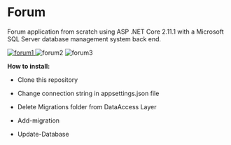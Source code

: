 # Forum
Forum application from scratch using ASP .NET Core 2.11.1 with a Microsoft SQL Server database management system back end.

[
![forum1](https://user-images.githubusercontent.com/38158666/67304609-60846e00-f4f4-11e9-81eb-8e111a224651.png)
](url)
![forum2](https://user-images.githubusercontent.com/38158666/67305138-2e274080-f4f5-11e9-98e6-a162557ca0cd.png)
![forum3](https://user-images.githubusercontent.com/38158666/67308482-7432d300-f4fa-11e9-8da2-11a57e12160e.png)

**How to install:**

- Clone this repository

- Change connection string in appsettings.json file

- Delete Migrations folder from DataAccess Layer

- Add-migration

- Update-Database
